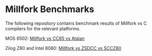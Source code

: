 # Millfork Benchmarks

The following repository contains benchmark results of Millfork vs C compilers for the relevant platforms.

MOS 6502: [Millfork vs CC65 vs Atalan](./6502)

Zilog Z80 and Intel 8080: [Millfork vs ZSDCC vs SCCZ80](./z80+8080)

